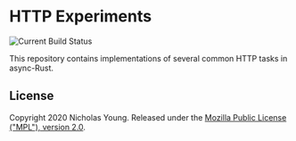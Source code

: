 # HTTP Experiments

![Current Build Status](https://github.com/nicholaswyoung/http-experiments-rs/workflows/Test/badge.svg)

This repository contains implementations of several common HTTP tasks in async-Rust.

## License

Copyright 2020 Nicholas Young. Released under the [Mozilla Public License ("MPL"), version 2.0](LICENSE).
